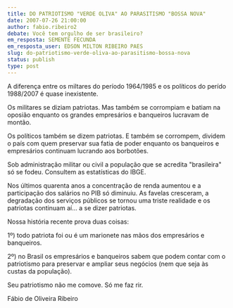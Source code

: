 ```yaml
---
title: DO PATRIOTISMO "VERDE OLIVA" AO PARASITISMO "BOSSA NOVA"
date: 2007-07-26 21:00:00
author: fabio.ribeiro2
debate: Você tem orgulho de ser brasileiro?
em_resposta: SEMENTE FECUNDA
em_resposta_user: EDSON MILTON RIBEIRO PAES
slug: do-patriotismo-verde-oliva-ao-parasitismo-bossa-nova
status: publish 
type: post
---
```


  

A diferença entre os miltares do período 1964/1985 e os políticos do perído 1988/2007 é quase inexistente.   

  

Os militares se diziam patriotas. Mas também se corrompiam e batiam na oposião enquanto os grandes empresários e banqueiros lucravam de montão.   

  

Os políticos também se dizem patriotas. E também se corrompem, dividem o país com quem preservar sua fatia de poder enquanto os banqueiros e empresários continuam lucrando aos borbotões.  

  

Sob administração militar ou civil a população que se acredita "brasileira" só se fodeu. Consultem as estatísticas do IBGE.   

  

Nos últimos quarenta anos a concentração de renda aumentou e a participação dos salários no PIB só diminuiu. As favelas cresceram, a degradação dos serviços públicos se tornou uma triste realidade e os patriotas continuam aí... a se dizer patriotas.  

  

Nossa história recente prova duas coisas:  

  

1º) todo patriota foi ou é um marionete nas mãos dos empresários e banqueiros.   

  

2º) no Brasil os empresários e banqueiros sabem que podem contar com o patriotismo para preservar e ampliar seus negócios (nem que seja às custas da população).  

  

Seu patriotismo não me comove. Só me faz rir.   

  

Fábio de Oliveira Ribeiro
